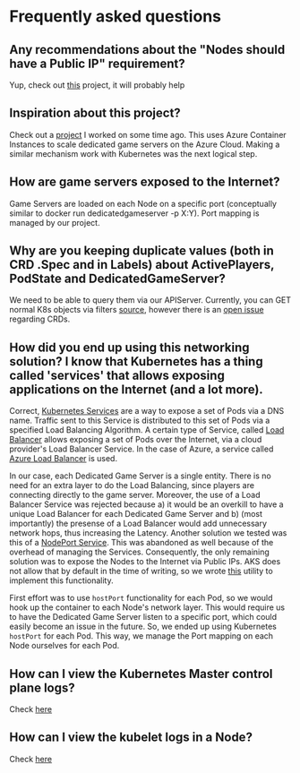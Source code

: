 # Frequently asked questions

## Any recommendations about the "Nodes should have a Public IP" requirement?
Yup, check out [this](https://github.com/dgkanatsios/AksNodePublicIPController) project, it will probably help

## Inspiration about this project?
Check out a [project](https://github.com/dgkanatsios/AzureContainerInstancesManagement) I worked on some time ago. This uses Azure Container Instances to scale dedicated game servers on the Azure Cloud. Making a similar mechanism work with Kubernetes was the next logical step.

## How are game servers exposed to the Internet? 

Game Servers are loaded on each Node on a specific port (conceptually similar to docker run dedicatedgameserver -p X:Y). Port mapping is managed by our project.

## Why are you keeping duplicate values (both in CRD .Spec and in Labels) about ActivePlayers, PodState and DedicatedGameServer?

We need to be able to query them via our APIServer. Currently, you can GET normal K8s objects via filters [source](https://kubernetes.io/docs/concepts/overview/working-with-objects/field-selectors/), however there is an [open issue](https://github.com/kubernetes/kubernetes/issues/53459) regarding CRDs.

## How did you end up using this networking solution? I know that Kubernetes has a thing called 'services' that allows exposing applications on the Internet (and a lot more).

Correct, [Kubernetes Services](https://kubernetes.io/docs/concepts/services-networking/service/) are a way to expose a set of Pods via a DNS name. Traffic sent to this Service is distributed to this set of Pods via a specified Load Balancing Algorithm. A certain type of Service, called [Load Balancer](https://kubernetes.io/docs/concepts/services-networking/service/#loadbalancer) allows exposing a set of Pods over the Internet, via a cloud provider's Load Balancer Service. In the case of Azure, a service called [Azure Load Balancer](https://docs.microsoft.com/en-us/azure/load-balancer/load-balancer-overview) is used.

In our case, each Dedicated Game Server is a single entity. There is no need for an extra layer to do the Load Balancing, since players are connecting directly to the game server. Moreover, the use of a Load Balancer Service was rejected because a) it would be an overkill to have a unique Load Balancer for each Dedicated Game Server and b) (most importantly) the presense of a Load Balancer would add unnecessary network hops, thus increasing the Latency. Another solution we tested was this of a [NodePort Service](https://kubernetes.io/docs/concepts/services-networking/service/#nodeport). This was abandoned as well because of the overhead of managing the Services. Consequently, the only remaining solution was to expose the Nodes to the Internet via Public IPs. AKS does not allow that by default in the time of writing, so we wrote [this](https://github.com/dgkanatsios/AksNodePublicIPController) utility to implement this functionality. 

First effort was to use `hostPort` functionality for each Pod, so we would hook up the container to each Node's network layer. This would require us to have the Dedicated Game Server listen to a specific port, which could easily become an issue in the future. So, we ended up using Kubernetes `hostPort` for each Pod. This way, we manage the Port mapping on each Node ourselves for each Pod.

## How can I view the Kubernetes Master control plane logs?

Check [here](https://docs.microsoft.com/en-us/azure/aks/view-master-logs)

## How can I view the kubelet logs in a Node?

Check [here](https://docs.microsoft.com/en-us/azure/aks/kubelet-logs)
